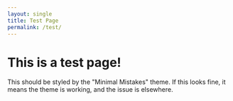 ```yaml
---
layout: single
title: Test Page
permalink: /test/
---
```


# This is a test page!

This should be styled by the "Minimal Mistakes" theme. If this looks fine, it means the theme is working, and the issue is elsewhere.
